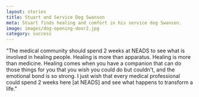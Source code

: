 ```yaml
---
layout: stories
title: Stuart and Service Dog Swanson
meta: Stuart finds healing and comfort in his service dog Swanson.
image: images/dog-opening-door2.jpg
category: success
---
```


"The medical community should spend 2 weeks at NEADS to see what is involved in healing people. Healing is more than apparatus. Healing is more than medicine. Healing comes when you have a companion that can do those things for you that you wish you could do but couldn't, and the emotional bond is so strong. I just wish that every medical professional could spend 2 weeks here [at NEADS] and see what happens to transform a life."